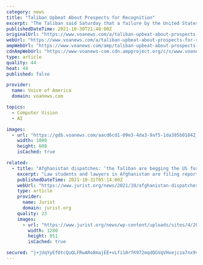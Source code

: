```yaml
---
category: news
title: "Taliban Upbeat About Prospects for Recognition"
excerpt: "The Taliban said Saturday that a failure by the United States to recognize their government in Afghanistan would prolong multiple crises facing the country and it could eventually turn it into a problem for the world."
publishedDateTime: 2021-10-30T21:48:00Z
originalUrl: "https://www.voanews.com/a/taliban-upbeat-about-prospects-for-recognition-/6292280.html"
webUrl: "https://www.voanews.com/a/taliban-upbeat-about-prospects-for-recognition-/6292280.html"
ampWebUrl: "https://www.voanews.com/amp/taliban-upbeat-about-prospects-for-recognition-/6292280.html"
cdnAmpWebUrl: "https://www-voanews-com.cdn.ampproject.org/c/s/www.voanews.com/amp/taliban-upbeat-about-prospects-for-recognition-/6292280.html"
type: article
quality: 44
heat: 44
published: false

provider:
  name: Voice of America
  domain: voanews.com

topics:
  - Computer Vision
  - AI

images:
  - url: "https://gdb.voanews.com/aacd6cd1-09e3-4da3-9af5-1da385b01042_w1080_h608_s.jpg"
    width: 1080
    height: 608
    isCached: true

related:
  - title: "Afghanistan dispatches: ‘the Taliban are begging the US for recognition’"
    excerpt: "Law students and lawyers in Afghanistan are filing reports with JURIST on the situation there after the Taliban takeover. Here, a Staff Correspondent for JURIST in Kabul offers"
    publishedDateTime: 2021-10-31T05:14:00Z
    webUrl: "https://www.jurist.org/news/2021/10/afghanistan-dispatches-the-taliban-are-begging-the-us-for-recognition/"
    type: article
    provider:
      name: Jurist
      domain: jurist.org
    quality: 23
    images:
      - url: "https://www.jurist.org/news/wp-content/uploads/sites/4/2021/09/Afghanistan_1631488193.jpg"
        width: 1280
        height: 851
        isCached: true

secured: "j+jUqYyEfOtcQuQLFRwARo8majEE+vLfi10rfK972mqdQGVqVHvejcza7nx9vGKbybAhj8osSyNkqk1y3gMAcvGf72tNW5YokDUNvVoDwm5Lhije+T3kpxM8IuMm9iRvFC7tE4iiX4LbM1c8LaTlCLLuVgQ7tQDwnJgCLwXyMnSu1A08Meo+blB7x9gYWP7xiIwXyRHLL9V+eg0awGUA/tCoVXeyNcXPeRmxJclb0/g8/bEPGj76KphZadpvMeYnjMprbikUE6vuPupS+oJnR3YjNxXOu8CL0KVOPLidX1Lp+3eGgSlikWJ4Fn5VixV1FAn9ZBsDlA7p+97w4twVkKnJZf9XydNs1bFi0hDT9Ig=;eWloygJ1FDCzxOyy2sqoUw=="
---
```


